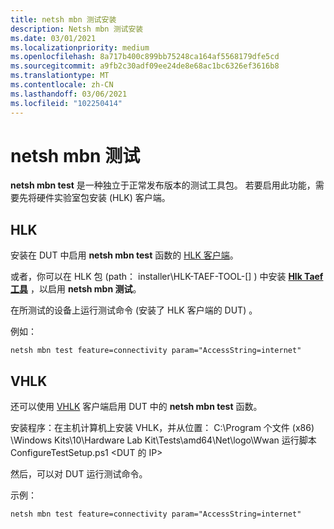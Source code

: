 ```yaml
---
title: netsh mbn 测试安装
description: Netsh mbn 测试安装
ms.date: 03/01/2021
ms.localizationpriority: medium
ms.openlocfilehash: 8a717b400c899bb75248ca164af5568179dfe5cd
ms.sourcegitcommit: a9fb2c30adf09ee24de8e68ac1bc6326ef3616b8
ms.translationtype: MT
ms.contentlocale: zh-CN
ms.lasthandoff: 03/06/2021
ms.locfileid: "102250414"
---
```

# <a name="netsh-mbn-test"></a>netsh mbn 测试
**netsh mbn test** 是一种独立于正常发布版本的测试工具包。
若要启用此功能，需要先将硬件实验室包安装 (HLK) 客户端。

## <a name="hlk"></a>HLK
安装在 DUT 中启用 **netsh mbn test** 函数的 [HLK 客户端](/windows-hardware/test/hlk/getstarted/step-2--install-client-on-the-test-system-s-)。

或者，你可以在 HLK 包 (path： installer\HLK-TAEF-TOOL-[] ) 中安装 [**Hlk Taef 工具**](/windows-hardware/drivers/taef/) ，以启用 **netsh mbn 测试**。

在所测试的设备上运行测试命令 (安装了 HLK 客户端的 DUT) 。

例如：
```
netsh mbn test feature=connectivity param="AccessString=internet"
```

## <a name="vhlk"></a>VHLK

还可以使用 [VHLK](/windows-hardware/test/hlk/getstarted/getstarted-vhlk) 客户端启用 DUT 中的 **netsh mbn test** 函数。

安装程序：在主机计算机上安装 VHLK，并从位置： C:\Program 个文件 (x86) \Windows Kits\10\Hardware Lab Kit\Tests\amd64\Net\logo\Wwan 运行脚本 ConfigureTestSetup.ps1 <DUT 的 IP>

然后，可以对 DUT 运行测试命令。 

示例：

```
netsh mbn test feature=connectivity param="AccessString=internet"
```

